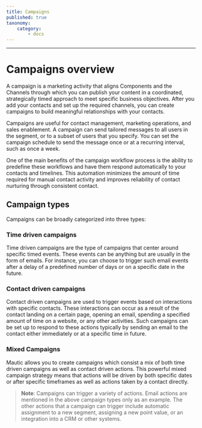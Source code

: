 ```yaml
---
title: Campaigns
published: true
taxonomy:
    category:
        - docs
---
```


---------------------
# Campaigns overview
A campaign is a marketing activity that aligns Components and the Channels through which you can publish your content in a coordinated, strategically timed approach to meet specific business objectives. After you add your contacts and set up the required channels, you can create campaigns to build meaningful relationships with your contacts.

Campaigns are useful for contact management, marketing operations, and sales enablement. A campaign can send tailored messages to all users in the segment, or to a subset of users that you specify. You can set the campaign schedule to send the message once or at a recurring interval, such as once a week.

One of the main benefits of the campaign workflow process is the ability to predefine these workflows and have them respond automatically to your contacts and timelines. This automation minimizes the amount of time required for manual contact activity and improves reliability of contact nurturing through consistent contact.

## Campaign types
Campaigns can be broadly categorized into three types:

### Time driven campaigns

Time driven campaigns are the type of campaigns that center around specific timed events. These events can be anything but are usually in the form of emails. For instance, you can choose to trigger such email events after a delay of a predefined number of days or on a specific date in the future.

### Contact driven campaigns

Contact driven campaigns are used to trigger events based on interactions with specific contacts. These interactions can occur as a result of the contact landing on a certain page, opening an email, spending a specified amount of time on a website, or any other activities. Such campaigns can be set up to respond to these actions typically by sending an email to the contact either immediately or at a specific time in future.

### Mixed Campaigns

Mautic allows you to create campaigns which consist a mix of both time driven campaigns as well as contact driven actions. This powerful mixed campaign strategy means that actions will be driven by both specific dates or after specific timeframes as well as actions taken by a contact directly.
<br>

> **Note**: Campaigns can trigger a variety of actions. Email actions are mentioned in the above campaign types only as an example. The other actions that a campaign can trigger include automatic assignment to a new segment, assigning a new point value, or an integration into a CRM or other systems.
